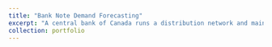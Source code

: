 ```yaml
---
title: "Bank Note Demand Forecasting"
excerpt: "A central bank of Canada runs a distribution network and maintains an inventory of bank of notes at regional distirbution points for multiple types of denominations. Both shortage of notes and capacity overage notes need to be avoided. The goal of this research exploration is to come up with a forecasting model that can help the operation team to provide right amount of notes in the right place at the right time." 
collection: portfolio
---
```


